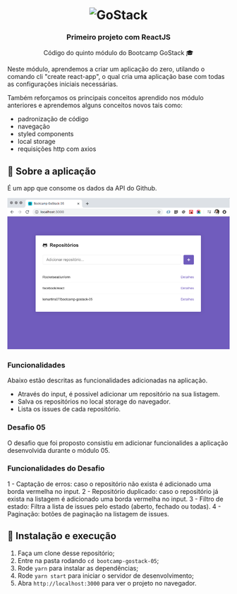 <h1 align="center">
    <img alt="GoStack" src="https://rocketseat-cdn.s3-sa-east-1.amazonaws.com/bootcamp-header.png" width="200px" />
</h1>

<h3 align="center">
  Primeiro projeto com ReactJS
</h3>
<p align="center">
  Código do quinto módulo do Bootcamp GoStack 🎓
</p>
<p>
  Neste módulo, aprendemos a criar um aplicação do zero, utilando o comando cli "create react-app",
  o qual cria uma aplicação base com todas as configurações iniciais necessárias.


  Também reforçamos os principais conceitos aprendido nos módulo anteriores e aprendemos alguns conceitos novos tais como:

  - padronização de código
  - navegação
  - styled components
  - local storage
  - requisições http com axios

</p>

## :rocket: Sobre a aplicação

<p>
 É um app que consome os dados da API do Github.
</p>

<img src="https://github.com/lemartins07/bootcamp-gostack-05/blob/master/public/app_img.png" alt="bootcamp-gostack-05" />

### **Funcionalidades**

Abaixo estão descritas as funcionalidades adicionadas na aplicação.

- Através do input, é possivel adicionar um repositório na sua listagem.
- Salva os repositórios no local storage do navegador.
- Lista os issues de cada repositório.

### **Desafio 05**
O desafio que foi proposto consistiu em adicionar funcionalides a aplicação desenvolvida durante o módulo 05.

### **Funcionalidades do Desafio**
1 - Captação de erros: caso o repositório não exista é adicionado uma borda vermelha no input.
2 - Repositório duplicado: caso o repositório já exista na listagem é adicionado uma borda vermelha no input.
3 - Filtro de estado: Filtra a lista de issues pelo estado (aberto, fechado ou todas).
4 - Paginação: botões de paginação na listagem de issues.


## 🚀 Instalação e execução

1. Faça um clone desse repositório;
2. Entre na pasta rodando `cd bootcamp-gostack-05`;
3. Rode `yarn` para instalar as dependências;
4. Rode `yarn start` para iniciar o servidor de desenvolvimento;
5. Abra `http://localhost:3000` para ver o projeto no navegador.

